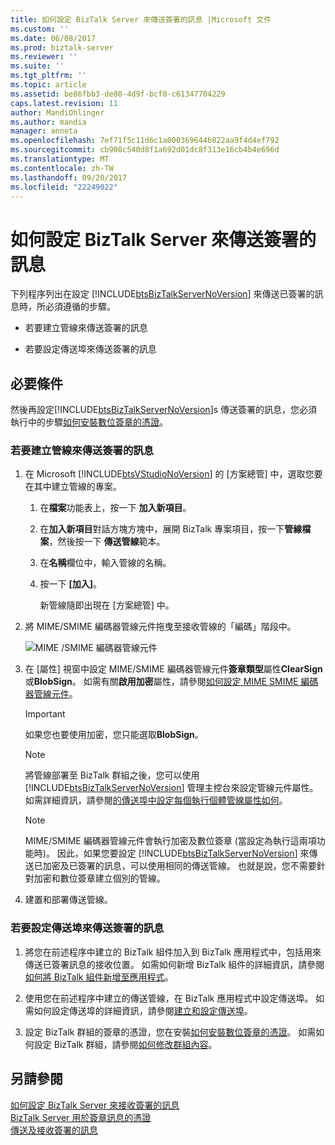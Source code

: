 ```yaml
---
title: 如何設定 BizTalk Server 來傳送簽署的訊息 |Microsoft 文件
ms.custom: ''
ms.date: 06/08/2017
ms.prod: biztalk-server
ms.reviewer: ''
ms.suite: ''
ms.tgt_pltfrm: ''
ms.topic: article
ms.assetid: be86fbb3-de80-4d9f-bcf0-c61347704229
caps.latest.revision: 11
author: MandiOhlinger
ms.author: mandia
manager: anneta
ms.openlocfilehash: 7ef71f5c11d6c1a000369644b822aa9f4d4ef792
ms.sourcegitcommit: cb908c540d8f1a692d01dc8f313e16cb4b4e696d
ms.translationtype: MT
ms.contentlocale: zh-TW
ms.lasthandoff: 09/20/2017
ms.locfileid: "22249022"
---
```

# <a name="how-to-configure-biztalk-server-for-sending-signed-messages"></a>如何設定 BizTalk Server 來傳送簽署的訊息
下列程序列出在設定 [!INCLUDE[btsBizTalkServerNoVersion](../includes/btsbiztalkservernoversion-md.md)] 來傳送已簽署的訊息時，所必須遵循的步驟。  
  
-   若要建立管線來傳送簽署的訊息  
  
-   若要設定傳送埠來傳送簽署的訊息  
  
## <a name="prerequisites"></a>必要條件  
 然後再設定[!INCLUDE[btsBizTalkServerNoVersion](../includes/btsbiztalkservernoversion-md.md)]s 傳送簽署的訊息，您必須執行中的步驟[如何安裝數位簽章的憑證](../core/how-to-install-the-certificates-for-digital-signatures.md)。  
  
### <a name="to-create-a-pipeline-to-send-signed-messages"></a>若要建立管線來傳送簽署的訊息  
  
1.  在 Microsoft [!INCLUDE[btsVStudioNoVersion](../includes/btsvstudionoversion-md.md)] 的 [方案總管] 中，選取您要在其中建立管線的專案。  
  
    1.  在**檔案**功能表上，按一下 **加入新項目**。  
  
    2.  在**加入新項目**對話方塊方塊中，展開 BizTalk 專案項目，按一下**管線檔案**，然後按一下 **傳送管線**範本。  
  
    3.  在**名稱**欄位中，輸入管線的名稱。  
  
    4.  按一下 **[加入]**。  
  
         新管線隨即出現在 [方案總管] 中。  
  
2.  將 MIME/SMIME 編碼器管線元件拖曳至接收管線的「編碼」階段中。  
  
     ![MIME &#47;SMIME 編碼器管線元件](../core/media/bts-dev-mimesmimeencoder.gif "BTS_DEV_MIMESMIMEEncoder")  
  
3.  在 [屬性] 視窗中設定 MIME/SMIME 編碼器管線元件**簽章類型**屬性**ClearSign**或**BlobSign**。 如需有關**啟用加密**屬性，請參閱[如何設定 MIME SMIME 編碼器管線元件](../core/how-to-configure-the-mime-smime-encoder-pipeline-component.md)。  
  
    > [!IMPORTANT]
    >  如果您也要使用加密，您只能選取**BlobSign**。  
  
    > [!NOTE]
    >  將管線部署至 BizTalk 群組之後，您可以使用 [!INCLUDE[btsBizTalkServerNoVersion](../includes/btsbiztalkservernoversion-md.md)] 管理主控台來設定管線元件屬性。 如需詳細資訊，請參閱[的傳送埠中設定每個執行個體管線屬性如何](../core/how-to-configure-per-instance-pipeline-properties-for-a-send-port.md)。  
  
    > [!NOTE]
    >  MIME/SMIME 編碼器管線元件會執行加密及數位簽章 (當設定為執行這兩項功能時)。 因此，如果您要設定 [!INCLUDE[btsBizTalkServerNoVersion](../includes/btsbiztalkservernoversion-md.md)] 來傳送已加密及已簽署的訊息，可以使用相同的傳送管線。 也就是說，您不需要針對加密和數位簽章建立個別的管線。  
  
4.  建置和部署傳送管線。  
  
### <a name="to-configure-the-send-port-for-sending-signed-messages"></a>若要設定傳送埠來傳送簽署的訊息  
  
1.  將您在前述程序中建立的 BizTalk 組件加入到 BizTalk 應用程式中，包括用來傳送已簽署訊息的接收位置。 如需如何新增 BizTalk 組件的詳細資訊，請參閱[如何將 BizTalk 組件新增至應用程式](../core/how-to-add-a-biztalk-assembly-to-an-application.md)。  
  
2.  使用您在前述程序中建立的傳送管線，在 BizTalk 應用程式中設定傳送埠。 如需如何設定傳送埠的詳細資訊，請參閱[建立和設定傳送埠](../core/creating-and-configuring-send-ports.md)。  
  
3.  設定 BizTalk 群組的簽章的憑證，您在安裝[如何安裝數位簽章的憑證](../core/how-to-install-the-certificates-for-digital-signatures.md)。 如需如何設定 BizTalk 群組，請參閱[如何修改群組內容](../core/how-to-modify-group-properties.md)。  
  
## <a name="see-also"></a>另請參閱  
 [如何設定 BizTalk Server 來接收簽署的訊息](../core/how-to-configure-biztalk-server-for-receiving-signed-messages.md)   
 [BizTalk Server 用於簽章訊息的憑證](../core/certificates-that-biztalk-server-uses-for-signed-messages.md)   
 [傳送及接收簽署的訊息](../core/sending-and-receiving-signed-messages.md)